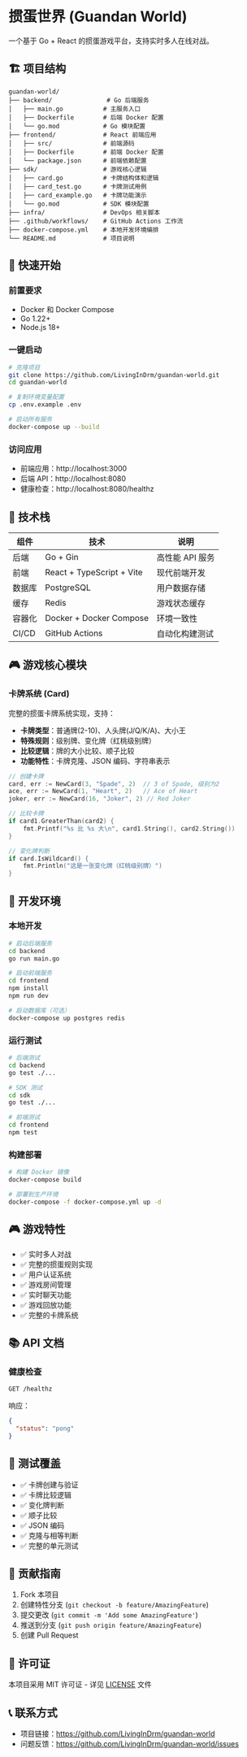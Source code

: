 # 掼蛋世界 (Guandan World)

一个基于 Go + React 的掼蛋游戏平台，支持实时多人在线对战。

## 🏗️ 项目结构

```
guandan-world/
├── backend/               # Go 后端服务
│   ├── main.go           # 主服务入口
│   ├── Dockerfile        # 后端 Docker 配置
│   └── go.mod            # Go 模块配置
├── frontend/             # React 前端应用
│   ├── src/              # 前端源码
│   ├── Dockerfile        # 前端 Docker 配置
│   └── package.json      # 前端依赖配置
├── sdk/                  # 游戏核心逻辑
│   ├── card.go           # 卡牌结构体和逻辑
│   ├── card_test.go      # 卡牌测试用例
│   ├── card_example.go   # 卡牌功能演示
│   └── go.mod            # SDK 模块配置
├── infra/                # DevOps 相关脚本
├── .github/workflows/    # GitHub Actions 工作流
├── docker-compose.yml    # 本地开发环境编排
└── README.md             # 项目说明
```

## 🚀 快速开始

### 前置要求

- Docker 和 Docker Compose
- Go 1.22+
- Node.js 18+

### 一键启动

```bash
# 克隆项目
git clone https://github.com/LivingInDrm/guandan-world.git
cd guandan-world

# 复制环境变量配置
cp .env.example .env

# 启动所有服务
docker-compose up --build
```

### 访问应用

- 前端应用：http://localhost:3000
- 后端 API：http://localhost:8080
- 健康检查：http://localhost:8080/healthz

## 🧰 技术栈

| 组件 | 技术 | 说明 |
|------|------|------|
| 后端 | Go + Gin | 高性能 API 服务 |
| 前端 | React + TypeScript + Vite | 现代前端开发 |
| 数据库 | PostgreSQL | 用户数据存储 |
| 缓存 | Redis | 游戏状态缓存 |
| 容器化 | Docker + Docker Compose | 环境一致性 |
| CI/CD | GitHub Actions | 自动化构建测试 |

## 🎮 游戏核心模块

### 卡牌系统 (Card)

完整的掼蛋卡牌系统实现，支持：

- **卡牌类型**：普通牌(2-10)、人头牌(J/Q/K/A)、大小王
- **特殊规则**：级别牌、变化牌（红桃级别牌）
- **比较逻辑**：牌的大小比较、顺子比较
- **功能特性**：卡牌克隆、JSON 编码、字符串表示

```go
// 创建卡牌
card, err := NewCard(3, "Spade", 2)  // 3 of Spade, 级别为2
ace, err := NewCard(1, "Heart", 2)   // Ace of Heart
joker, err := NewCard(16, "Joker", 2) // Red Joker

// 比较卡牌
if card1.GreaterThan(card2) {
    fmt.Printf("%s 比 %s 大\n", card1.String(), card2.String())
}

// 变化牌判断
if card.IsWildcard() {
    fmt.Println("这是一张变化牌（红桃级别牌）")
}
```

## 🔧 开发环境

### 本地开发

```bash
# 启动后端服务
cd backend
go run main.go

# 启动前端服务
cd frontend
npm install
npm run dev

# 启动数据库（可选）
docker-compose up postgres redis
```

### 运行测试

```bash
# 后端测试
cd backend
go test ./...

# SDK 测试
cd sdk
go test ./...

# 前端测试
cd frontend
npm test
```

### 构建部署

```bash
# 构建 Docker 镜像
docker-compose build

# 部署到生产环境
docker-compose -f docker-compose.yml up -d
```

## 🎮 游戏特性

- ✅ 实时多人对战
- ✅ 完整的掼蛋规则实现
- ✅ 用户认证系统
- ✅ 游戏房间管理
- ✅ 实时聊天功能
- ✅ 游戏回放功能
- ✅ 完整的卡牌系统

## 📚 API 文档

### 健康检查

```bash
GET /healthz
```

响应：
```json
{
  "status": "pong"
}
```

## 🧪 测试覆盖

- ✅ 卡牌创建与验证
- ✅ 卡牌比较逻辑
- ✅ 变化牌判断
- ✅ 顺子比较
- ✅ JSON 编码
- ✅ 克隆与相等判断
- ✅ 完整的单元测试

## 🤝 贡献指南

1. Fork 本项目
2. 创建特性分支 (`git checkout -b feature/AmazingFeature`)
3. 提交更改 (`git commit -m 'Add some AmazingFeature'`)
4. 推送到分支 (`git push origin feature/AmazingFeature`)
5. 创建 Pull Request

## 📄 许可证

本项目采用 MIT 许可证 - 详见 [LICENSE](LICENSE) 文件

## 📞 联系方式

- 项目链接：https://github.com/LivingInDrm/guandan-world
- 问题反馈：https://github.com/LivingInDrm/guandan-world/issues 
